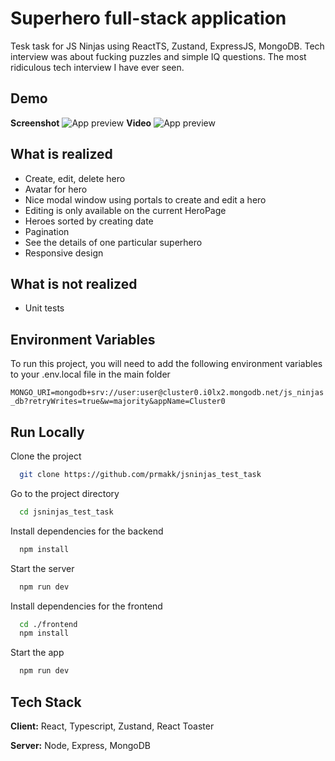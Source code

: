 # Superhero full-stack application

Tesk task for JS Ninjas using ReactTS, Zustand, ExpressJS, MongoDB.
Tech interview was about fucking puzzles and simple IQ questions. The most ridiculous tech interview I have ever seen.

## Demo

**Screenshot**
![App preview](https://i.ibb.co/rvGC278/image.png)
**Video**
![App preview](https://s1.gifyu.com/images/SyzBL.gif?raw=true)

## What is realized

-   Create, edit, delete hero
-   Avatar for hero
-   Nice modal window using portals to create and edit a hero
-   Editing is only available on the current HeroPage
-   Heroes sorted by creating date
-   Pagination
-   See the details of one particular superhero
-   Responsive design

## What is not realized

-   Unit tests

## Environment Variables

To run this project, you will need to add the following environment variables to your .env.local file in the main folder

`MONGO_URI=mongodb+srv://user:user@cluster0.i0lx2.mongodb.net/js_ninjas_db?retryWrites=true&w=majority&appName=Cluster0`

## Run Locally

Clone the project

```bash
  git clone https://github.com/prmakk/jsninjas_test_task
```

Go to the project directory

```bash
  cd jsninjas_test_task
```

Install dependencies for the backend

```bash
  npm install
```

Start the server

```bash
  npm run dev
```

Install dependencies for the frontend

```bash
  cd ./frontend
  npm install
```

Start the app

```bash
  npm run dev
```

## Tech Stack

**Client:** React, Typescript, Zustand, React Toaster

**Server:** Node, Express, MongoDB
